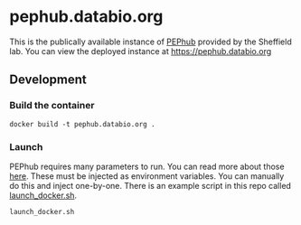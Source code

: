# pephub.databio.org
This is the publically available instance of [PEPhub](https://github.com/pepkit/pephub) provided by the Sheffield lab. You can view the deployed instance at https://pephub.databio.org

## Development
### Build the container
```
docker build -t pephub.databio.org .
```

### Launch
PEPhub requires many parameters to run. You can read more about those [here](https://github.com/pepkit/pephub/blob/master/docs/server-settings.md). These must be injected as environment variables. You can manually do this and inject one-by-one. There is an example script in this repo called [launch_docker.sh](launch_docker.sh).

 ```
 launch_docker.sh
 ```
